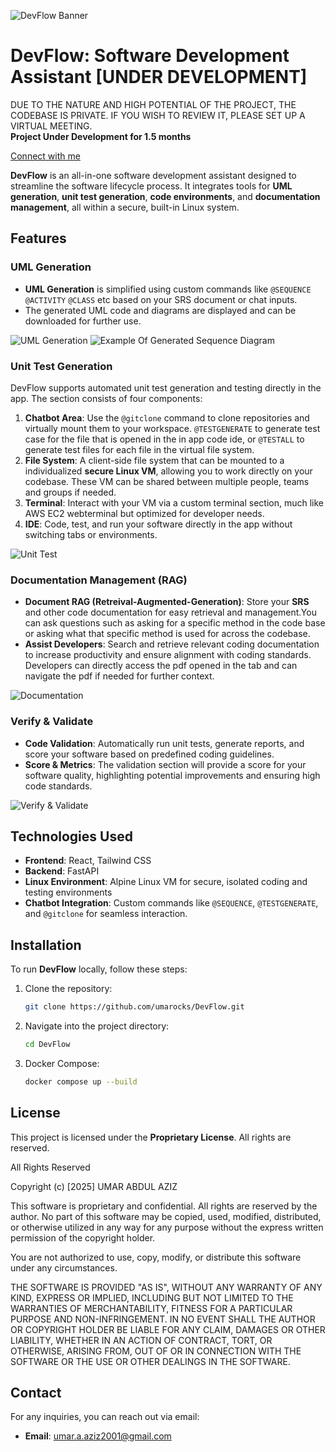   <!-- Add your banner image here -->
![DevFlow Banner](https://files.catbox.moe/8y56pm.png)
# **DevFlow: Software Development Assistant** [UNDER DEVELOPMENT]  
DUE TO THE NATURE AND HIGH POTENTIAL OF THE PROJECT, THE CODEBASE IS PRIVATE. IF YOU WISH TO REVIEW IT, PLEASE SET UP A VIRTUAL MEETING.  
**Project Under Development for 1.5 months**

[Connect with me](https://www.linkedin.com/in/umarocks)
 
**DevFlow** is an all-in-one software development assistant designed to streamline the software lifecycle process. It integrates tools for **UML generation**, **unit test generation**, **code environments**, and **documentation management**, all within a secure, built-in Linux system.



## Features

### UML Generation
- **UML Generation** is simplified using custom commands like `@SEQUENCE` `@ACTIVITY` `@CLASS` etc  based on your SRS document or chat inputs.
- The generated UML code and diagrams are displayed and can be downloaded for further use.

![UML Generation](https://files.catbox.moe/d7css4.png)  <!-- Add UML generation image here -->
![Example Of Generated Sequence Diagram](https://files.catbox.moe/wnsgkb.jpg)
### Unit Test Generation
DevFlow supports automated unit test generation and testing directly in the app. The section consists of four components:
1. **Chatbot Area**: Use the `@gitclone` command to clone repositories and virtually mount them to your workspace. `@TESTGENERATE` to generate test case for the file that is opened in the in app code ide, or `@TESTALL` to generate test files for each file in the virtual file system.
2. **File System**: A client-side file system that can be mounted to a individualized **secure Linux VM**, allowing you to work directly on your codebase. These VM can be shared between multiple people, teams and groups if needed.
3. **Terminal**: Interact with your VM via a custom terminal section, much like AWS EC2 webterminal but optimized for developer needs.
4. **IDE**: Code, test, and run your software directly in the app without switching tabs or environments.

![Unit Test](https://files.catbox.moe/w23iog.png)  <!-- Add Unit Test Generation image here -->

### Documentation Management (RAG)
- **Document RAG (Retreival-Augmented-Generation)**: Store your **SRS** and other code documentation for easy retrieval and management.You can ask questions such as asking for a specific method in the code base or asking  what that specific method is used for across the codebase.
- **Assist Developers**: Search and retrieve relevant coding documentation to increase productivity and ensure alignment with coding standards. Developers can directly  access the pdf opened in the tab and can navigate  the pdf if needed for further context.

![Documentation](https://files.catbox.moe/4kexn4.png)  <!-- Add Documentation Management image here -->

### Verify & Validate 
- **Code Validation**: Automatically run unit tests, generate reports, and score your software based on predefined coding guidelines.
- **Score & Metrics**: The validation section will provide a score for your software quality, highlighting potential improvements and ensuring high code standards.

![Verify & Validate](https://files.catbox.moe/xxxd04.png)  <!-- Add Verify and Validate image here -->

## Technologies Used
- **Frontend**: React, Tailwind CSS
- **Backend**: FastAPI
- **Linux Environment**: Alpine Linux VM for secure, isolated coding and testing environments
- **Chatbot Integration**: Custom commands like `@SEQUENCE`, `@TESTGENERATE`, and `@gitclone` for seamless interaction.

## Installation
To run **DevFlow** locally, follow these steps:

1. Clone the repository:
   ```bash
   git clone https://github.com/umarocks/DevFlow.git
   ```

2. Navigate into the project directory:
   ```bash
   cd DevFlow
   ```

3. Docker Compose:
   ```bash
   docker compose up --build
   ```
## License
This project is licensed under the **Proprietary License**. All rights are reserved.

All Rights Reserved

Copyright (c) [2025] UMAR ABDUL AZIZ

This software is proprietary and confidential. All rights are reserved by the author. No part of this software may be copied, used, modified, distributed, or otherwise utilized in any way for any purpose without the express written permission of the copyright holder.

You are not authorized to use, copy, modify, or distribute this software under any circumstances.

THE SOFTWARE IS PROVIDED "AS IS", WITHOUT ANY WARRANTY OF ANY KIND, EXPRESS OR IMPLIED, INCLUDING BUT NOT LIMITED TO THE WARRANTIES OF MERCHANTABILITY, FITNESS FOR A PARTICULAR PURPOSE AND NON-INFRINGEMENT. IN NO EVENT SHALL THE AUTHOR OR COPYRIGHT HOLDER BE LIABLE FOR ANY CLAIM, DAMAGES OR OTHER LIABILITY, WHETHER IN AN ACTION OF CONTRACT, TORT, OR OTHERWISE, ARISING FROM, OUT OF OR IN CONNECTION WITH THE SOFTWARE OR THE USE OR OTHER DEALINGS IN THE SOFTWARE.

## Contact
For any inquiries, you can reach out via email:

- **Email**: [umar.a.aziz2001@gmail.com](mailto:umar.a.aziz2001@gmail.com)

